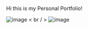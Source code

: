 Hi this is my Personal Portfolio! 

![image](https://github.com/hplar05/Portfolio-2.0/tree/main/components/images/readmedark.jpg) < br / > ![image](https://github.com/hplar05/Portfolio-2.0/tree/main/components/images/readmelight.jpg)
